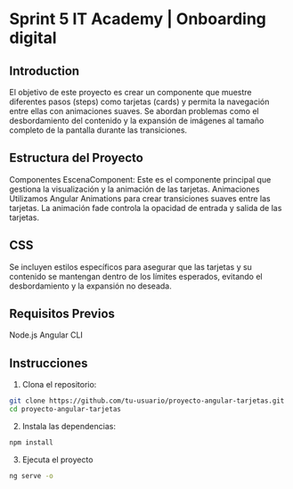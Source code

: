 # Sprint 5 IT Academy | Onboarding digital

## Introduction
El objetivo de este proyecto es crear un componente que muestre diferentes pasos (steps) como tarjetas (cards) y permita la navegación entre ellas con animaciones suaves. Se abordan problemas como el desbordamiento del contenido y la expansión de imágenes al tamaño completo de la pantalla durante las transiciones.

## Estructura del Proyecto
Componentes
EscenaComponent: Este es el componente principal que gestiona la visualización y la animación de las tarjetas.
Animaciones
Utilizamos Angular Animations para crear transiciones suaves entre las tarjetas. La animación fade controla la opacidad de entrada y salida de las tarjetas.

## CSS
Se incluyen estilos específicos para asegurar que las tarjetas y su contenido se mantengan dentro de los límites esperados, evitando el desbordamiento y la expansión no deseada.

## Requisitos Previos
Node.js
Angular CLI

## Instrucciones
1. Clona el repositorio:
```bash
git clone https://github.com/tu-usuario/proyecto-angular-tarjetas.git
cd proyecto-angular-tarjetas
```

2. Instala las dependencias:
```bash
npm install
```

3. Ejecuta el proyecto
```bash
ng serve -o
```
